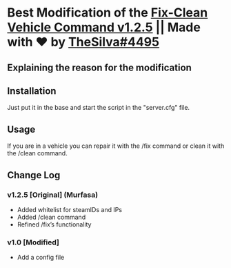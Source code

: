 # Best Modification of the [Fix-Clean Vehicle Command v1.2.5](https://forum.cfx.re/t/release-fx-fix-clean-vehicle-command/39409) || Made with ❤ by [TheSilva#4495](https://github.com/thesilvaofficial)

## Explaining the reason for the modification

## Installation
Just put it in the base and start the script in the "server.cfg" file.

## Usage
If you are in a vehicle you can repair it with the /fix command or clean it with the /clean command.

## Change Log
### v1.2.5 [Original] (Murfasa)
- Added whitelist for steamIDs and IPs
- Added /clean command
- Refined /fix’s functionality

### v1.0 [Modified]
- Add a config file

